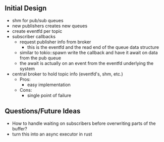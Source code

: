 ## Initial Design

- shm for pub/sub queues
- new publishers creates new queues
- create eventfd per topic
- subscriber callbacks
	- request publisher info from broker
		- this is the eventfd and the read end of the queue data structure
	- similar to tokio::spawn write the callback and have it await on data from the pub queue
	- the await is actually on an event from the eventfd underlying the system
- central broker to hold topic info (eventfd's, shm, etc.)
	- Pros:
		- easy implementation
	- Cons:
		- single point of failure

## Questions/Future Ideas
- How to handle waiting on subscribers before overwriting parts of the buffer?
- turn this into an async executor in rust
